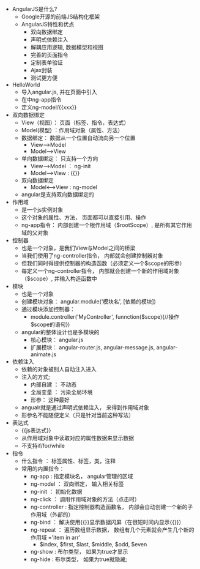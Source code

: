 * AngularJS是什么?
	* Google开源的前端JS结构化框架
	* AngularJS特性和优点
		* 双向数据绑定
		* 声明式依赖注入
		* 解耦应用逻辑, 数据模型和视图
		* 完善的页面指令
		* 定制表单验证
		* Ajax封装
		* 测试更方便
* HelloWorld
	* 导入angular.js, 并在页面中引入
	* 在<html><body>中ng-app指令
	* 定义ng-model/{{xxx}}
* 双向数据绑定
	* View（视图）： 页面（标签、指令，表达式）
	* Model(模型) ：作用域对象（属性、方法）
	* 数据绑定： 数据从一个位置自动流向另一个位置
		* View-->Model
		* Model-->View
	* 单向数据绑定： 只支持一个方向
		* View-->Model    ： ng-init
		* Model-->View     : {{}}
	* 双向数据绑定
		* Model<-->View    : ng-model
	* angular是支持双向数据绑定的
* 作用域
	* 是一个js实例对象
	* 这个对象的属性、方法， 页面都可以直接引用、操作
	* ng-app指令： 内部创建一个根作用域（$rootScope）, 是所有其它作用域的父对象
* 控制器
	* 也是一个对象，是我们View与Model之间的桥梁
	* 当我们使用了ng-controller指令， 内部就会创建控制器对象
	* 但我们同时得提供控制器的构造函数（必须定义一个$scope的形参）
	* 每定义一个ng-controller指令， 内部就会创建一个新的作用域对象（$scope）, 并输入构造函数中
* 模块
	* 也是一个对象
	* 创建模块对象： angular.module('模块名', [依赖的模块])
	* 通过模块添加控制器：
	    * module.controller('MyController', funnction($scope){//操作$scope的语句})
	* angular的整体设计也是多模块的
		* 核心模块： angular.js
		* 扩展模块： angular-router.js, angular-message.js, angular-animate.js
* 依赖注入
	* 依赖的对象被别人自动注入进入
	* 注入的方式;
		* 内部自建 ： 不动态 
		* 全局变量 ： 污染全局环境
		* 形参： 这种最好
	* angualr就是通过声明式依赖注入， 来得到作用域对象 
	* 形参名不能随便定义（只是针对当前这种写法）
* 表达式
	* {{js表达式}}
	* 从作用域对象中读取对应的属性数据来显示数据
	* 不支持if/for/while
* 指令
	* 什么指令 ： 标签属性、标签，类，注释
	* 常用的内置指令：
		* ng-app : 指定模块名， angular管理的区域
		* ng-model ： 双向绑定， 输入相关标签
		* ng-init ： 初始化数据
		* ng-click ： 调用作用域对象的方法（点击时）
		* ng-controller : 指定控制器构造函数名， 内部会自动创建一个新的子作用域（外部的）
		* ng-bind ： 解决使用{{}}显示数据闪屏（在很短时间内显示{{}}）
		* ng-repeat ： 遍历数组显示数据， 数组有几个元素就会产生几个新的作用域    ='item in arr'
			* $index, $first, $last, $middle, $odd, $even
		* ng-show : 布尔类型， 如果为true才显示
		* ng-hide : 布尔类型， 如果为true就隐藏;

		